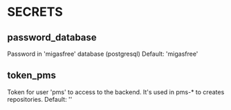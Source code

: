 SECRETS
=======

password_database
-----------------

Password in 'migasfree' database (postgresql)
Default: 'migasfree'

token_pms
---------

Token for user 'pms' to access to the backend.  It's used in pms-* to creates repositories.
Default: ''
